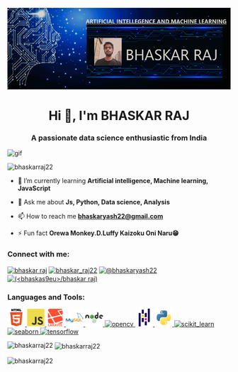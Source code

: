 ![logo](https://github.com/BhaskarRaj22/BhaskarRaj22/blob/main/banner.png)
<h1 align="center">Hi 👋, I'm BHASKAR RAJ</h1>
<h3 align="center">A passionate data science enthusiastic from India</h3>

![gif](https://github.com/BhaskarRaj22/BhaskarRaj22/assets/124422747/d17bfb0a-0031-4704-979f-b3240100df90)

<p align="left"> <img src="https://komarev.com/ghpvc/?username=bhaskarraj22&label=Profile%20views&color=0e75b6&style=flat" alt="bhaskarraj22" /> </p>

- 🌱 I’m currently learning **Artificial intelligence, Machine learning, JavaScript**

- 💬 Ask me about **Js, Python, Data science, Analysis**

- 📫 How to reach me **bhaskaryash22@gmail.com**

- ⚡ Fun fact **Orewa Monkey.D.Luffy Kaizoku Oni Naru😁**

<h3 align="left">Connect with me:</h3>
<p align="left">
<a href="https://linkedin.com/in/bhaskar raj" target="blank"><img align="center" src="https://raw.githubusercontent.com/rahuldkjain/github-profile-readme-generator/master/src/images/icons/Social/linked-in-alt.svg" alt="bhaskar raj" height="30" width="40" /></a>
<a href="https://instagram.com/bhaskar_raj22" target="blank"><img align="center" src="https://raw.githubusercontent.com/rahuldkjain/github-profile-readme-generator/master/src/images/icons/Social/instagram.svg" alt="bhaskar_raj22" height="30" width="40" /></a>
<a href="https://www.hackerrank.com/@bhaskaryash22" target="blank"><img align="center" src="https://raw.githubusercontent.com/rahuldkjain/github-profile-readme-generator/master/src/images/icons/Social/hackerrank.svg" alt="@bhaskaryash22" height="30" width="40" /></a>
<a href="https://auth.geeksforgeeks.org/user/(<bhaskas9eu>/bhaskar raj)" target="blank"><img align="center" src="https://raw.githubusercontent.com/rahuldkjain/github-profile-readme-generator/master/src/images/icons/Social/geeks-for-geeks.svg" alt="(<bhaskas9eu>/bhaskar raj)" height="30" width="40" /></a>
</p>

<h3 align="left">Languages and Tools:</h3>
<p align="left"> <a href="https://www.w3.org/html/" target="_blank" rel="noreferrer"> <img src="https://raw.githubusercontent.com/devicons/devicon/master/icons/html5/html5-original-wordmark.svg" alt="html5" width="40" height="40"/> </a> <a href="https://developer.mozilla.org/en-US/docs/Web/JavaScript" target="_blank" rel="noreferrer"> <img src="https://raw.githubusercontent.com/devicons/devicon/master/icons/javascript/javascript-original.svg" alt="javascript" width="40" height="40"/> </a> <a href="https://laravel.com/" target="_blank" rel="noreferrer"> <img src="https://raw.githubusercontent.com/devicons/devicon/master/icons/laravel/laravel-plain-wordmark.svg" alt="laravel" width="40" height="40"/> </a> <a href="https://www.mysql.com/" target="_blank" rel="noreferrer"> <img src="https://raw.githubusercontent.com/devicons/devicon/master/icons/mysql/mysql-original-wordmark.svg" alt="mysql" width="40" height="40"/> </a> <a href="https://nodejs.org" target="_blank" rel="noreferrer"> <img src="https://raw.githubusercontent.com/devicons/devicon/master/icons/nodejs/nodejs-original-wordmark.svg" alt="nodejs" width="40" height="40"/> </a> <a href="https://opencv.org/" target="_blank" rel="noreferrer"> <img src="https://www.vectorlogo.zone/logos/opencv/opencv-icon.svg" alt="opencv" width="40" height="40"/> </a> <a href="https://pandas.pydata.org/" target="_blank" rel="noreferrer"> <img src="https://raw.githubusercontent.com/devicons/devicon/2ae2a900d2f041da66e950e4d48052658d850630/icons/pandas/pandas-original.svg" alt="pandas" width="40" height="40"/> </a> <a href="https://www.python.org" target="_blank" rel="noreferrer"> <img src="https://raw.githubusercontent.com/devicons/devicon/master/icons/python/python-original.svg" alt="python" width="40" height="40"/> </a> <a href="https://scikit-learn.org/" target="_blank" rel="noreferrer"> <img src="https://upload.wikimedia.org/wikipedia/commons/0/05/Scikit_learn_logo_small.svg" alt="scikit_learn" width="40" height="40"/> </a> <a href="https://seaborn.pydata.org/" target="_blank" rel="noreferrer"> <img src="https://seaborn.pydata.org/_images/logo-mark-lightbg.svg" alt="seaborn" width="40" height="40"/> </a> <a href="https://www.tensorflow.org" target="_blank" rel="noreferrer"> <img src="https://www.vectorlogo.zone/logos/tensorflow/tensorflow-icon.svg" alt="tensorflow" width="40" height="40"/> </a> </p>

<p><img align="left" src="https://github-readme-stats.vercel.app/api/top-langs?username=bhaskarraj22&show_icons=true&locale=en&layout=compact" alt="bhaskarraj22" /></p>

<p>&nbsp;<img align="center" src="https://github-readme-stats.vercel.app/api?username=bhaskarraj22&show_icons=true&locale=en" alt="bhaskarraj22" /></p>

<p><img align="center" src="https://github-readme-streak-stats.herokuapp.com/?user=bhaskarraj22&" alt="bhaskarraj22" /></p>